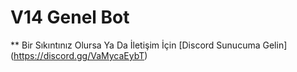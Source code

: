 # V14 Genel Bot
** Bir Sıkıntınız Olursa Ya Da  İletişim İçin [Discord Sunucuma Gelin] (https://discord.gg/VaMycaEybT)
